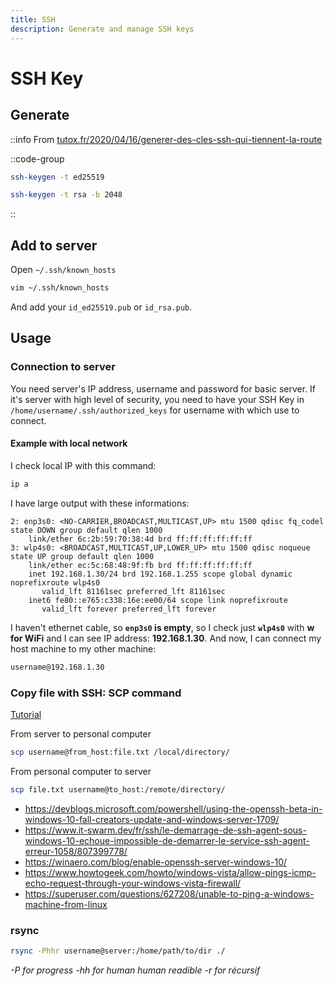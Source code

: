```yaml
---
title: SSH
description: Generate and manage SSH keys
---
```


# SSH Key

## Generate

::info
From [tutox.fr/2020/04/16/generer-des-cles-ssh-qui-tiennent-la-route](https://tutox.fr/2020/04/16/generer-des-cles-ssh-qui-tiennent-la-route/)

::code-group
  ```bash [ed25519]
  ssh-keygen -t ed25519
  ```
  ```bash [rsa]
  ssh-keygen -t rsa -b 2048
  ```
::

## Add to server

Open `~/.ssh/known_hosts`

```bash
vim ~/.ssh/known_hosts
```

And add your `id_ed25519.pub` or `id_rsa.pub`.


## Usage

### Connection to server

You need server's IP address, username and password for basic server. If it's server with high level of security, you need to have your SSH Key in `/home/username/.ssh/authorized_keys` for username with which use to connect.

#### Example with local network

I check local IP with this command:

```bash
ip a
```

I have large output with these informations:

```[output]
2: enp3s0: <NO-CARRIER,BROADCAST,MULTICAST,UP> mtu 1500 qdisc fq_codel state DOWN group default qlen 1000
    link/ether 6c:2b:59:70:38:4d brd ff:ff:ff:ff:ff:ff
3: wlp4s0: <BROADCAST,MULTICAST,UP,LOWER_UP> mtu 1500 qdisc noqueue state UP group default qlen 1000
    link/ether ec:5c:68:48:9f:fb brd ff:ff:ff:ff:ff:ff
    inet 192.168.1.30/24 brd 192.168.1.255 scope global dynamic noprefixroute wlp4s0
       valid_lft 81161sec preferred_lft 81161sec
    inet6 fe80::e765:c338:16e:ee00/64 scope link noprefixroute
       valid_lft forever preferred_lft forever
```

I haven't ethernet cable, so **`enp3s0` is empty**, so I check just **`wlp4s0`** with **w for WiFi** and I can see IP address: **192.168.1.30**. And now, I can connect my host machine to my other machine:

```bash
username@192.168.1.30
```

### Copy file with SSH: SCP command

[Tutorial](https://haydenjames.io/linux-securely-copy-files-using-scp/)

From server to personal computer

```bash
scp username@from_host:file.txt /local/directory/
```

From personal computer to server

```bash
scp file.txt username@to_host:/remote/directory/
```

- <https://devblogs.microsoft.com/powershell/using-the-openssh-beta-in-windows-10-fall-creators-update-and-windows-server-1709/>
- <https://www.it-swarm.dev/fr/ssh/le-demarrage-de-ssh-agent-sous-windows-10-echoue-impossible-de-demarrer-le-service-ssh-agent-erreur-1058/807399778/>
- <https://winaero.com/blog/enable-openssh-server-windows-10/>
- <https://www.howtogeek.com/howto/windows-vista/allow-pings-icmp-echo-request-through-your-windows-vista-firewall/>
- <https://superuser.com/questions/627208/unable-to-ping-a-windows-machine-from-linux>

### rsync

```bash
rsync -Phhr username@server:/home/path/to/dir ./
```

*-P for progress*
*-hh for human human readible*
*-r for récursif*
